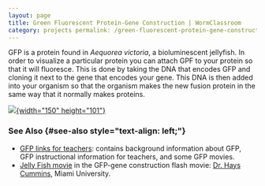 ```yaml
---
layout: page
title: Green Fluorescent Protein-Gene Construction | WormClassroom
category: projects permalink: /green-fluorescent-protein-gene-construction
---
```

GFP is a protein found in *Aequorea victoria*, a bioluminescent
jellyfish. In order to visualize a particular protein you can attach GPF
to your protein so that it will fluoresce. This is done by taking the
DNA that encodes GFP and cloning it next to the gene that encodes your
gene. This DNA is then added into your organism so that the organism
makes the new fusion protein in the same way that it normally makes
proteins.

[![](/files/worm/GFP.jpg){width="150"
height="101"}](/files/worm/GFP.swf)

### See Also {#see-also style="text-align: left;"}

-   [GFP links for teachers](http://www.ascb.org/page-not-found/):
    contains background information about GFP, GFP instructional
    information for teachers, and some GFP movies.
-   [Jelly Fish
    movie](http://jrscience.wcp.muohio.edu/movies/jellyfishC99.mov) in
    the GFP-gene construction flash movie: [Dr. Hays
    Cummins](http://jrscience.wcp.muohio.edu/html/index.html), Miami
    University.

